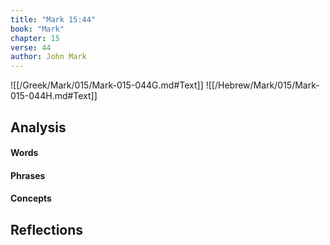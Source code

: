```yaml
---
title: "Mark 15:44"
book: "Mark"
chapter: 15
verse: 44
author: John Mark
---
```

![[/Greek/Mark/015/Mark-015-044G.md#Text]]
![[/Hebrew/Mark/015/Mark-015-044H.md#Text]]

## Analysis

#### Words

#### Phrases

#### Concepts

## Reflections
